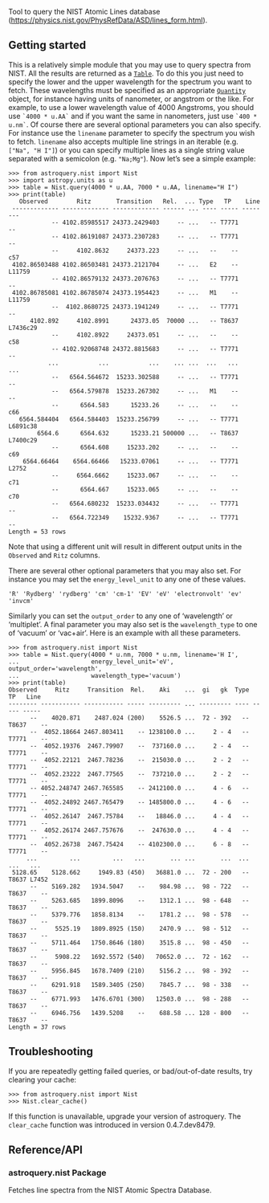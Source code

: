 Tool to query the NIST Atomic Lines database (<https://physics.nist.gov/PhysRefData/ASD/lines_form.html>).

## Getting started

This is a relatively simple module that you may use to query spectra from
NIST. All the results are returned as a [`Table`](https://docs.astropy.org/en/stable/api/astropy.table.Table.html#astropy.table.Table "(in Astropy v7.1)"). To do this you
just need to specify the lower and the upper wavelength for the spectrum you
want to fetch. These wavelengths must be specified as an appropriate
[`Quantity`](https://docs.astropy.org/en/stable/api/astropy.units.Quantity.html#astropy.units.Quantity "(in Astropy v7.1)") object, for instance having units of
nanometer, or angstrom or the like. For example, to use a lower wavelength
value of 4000 Angstroms, you should use `` `4000 * u.AA` `` and if you want the
same in nanometers, just use `` `400 * u.nm` ``. Of course there are several optional
parameters you can also specify. For instance use the `linename` parameter to
specify the spectrum you wish to fetch.
`linename` also accepts multiple line strings in an iterable (e.g. `["Na", "H I"]`)
or you can specify multiple lines as a single string value separated with a
semicolon (e.g. `"Na;Mg"`). Now let’s see a simple example:

```
>>> from astroquery.nist import Nist
>>> import astropy.units as u
>>> table = Nist.query(4000 * u.AA, 7000 * u.AA, linename="H I")
>>> print(table)
   Observed        Ritz       Transition   Rel.  ... Type   TP    Line
 ------------- ------------- ------------- ------ ... ---- ----- --------
            -- 4102.85985517 24373.2429403     -- ...   -- T7771       --
            -- 4102.86191087 24373.2307283     -- ...   -- T7771       --
            --     4102.8632     24373.223     -- ...   --    --      c57
 4102.86503488 4102.86503481 24373.2121704     -- ...   E2    --   L11759
            -- 4102.86579132 24373.2076763     -- ...   -- T7771       --
 4102.86785081 4102.86785074 24373.1954423     -- ...   M1    --   L11759
            --  4102.8680725 24373.1941249     -- ...   -- T7771       --
      4102.892     4102.8991      24373.05  70000 ...   -- T8637 L7436c29
            --     4102.8922     24373.051     -- ...   --    --      c58
            -- 4102.92068748 24372.8815683     -- ...   -- T7771       --
           ...           ...           ...    ... ...  ...   ...      ...
            --   6564.564672  15233.302588     -- ...   -- T7771       --
            --   6564.579878  15233.267302     -- ...   M1    --       --
            --      6564.583      15233.26     -- ...   --    --      c66
   6564.584404   6564.584403  15233.256799     -- ...   -- T7771 L6891c38
        6564.6      6564.632      15233.21 500000 ...   -- T8637 L7400c29
            --      6564.608     15233.202     -- ...   --    --      c69
    6564.66464    6564.66466   15233.07061     -- ...   -- T7771    L2752
            --     6564.6662     15233.067     -- ...   --    --      c71
            --      6564.667     15233.065     -- ...   --    --      c70
            --   6564.680232  15233.034432     -- ...   -- T7771       --
            --   6564.722349    15232.9367     -- ...   -- T7771       --
Length = 53 rows
```

Note that using a different unit will result in different output units in the
`Observed` and `Ritz` columns.

There are several other optional parameters that you may also set. For instance
you may set the `energy_level_unit` to any one of these values.

```
'R' 'Rydberg' 'rydberg' 'cm' 'cm-1' 'EV' 'eV' 'electronvolt' 'ev' 'invcm'
```

Similarly you can set the `output_order` to any one of ‘wavelength’ or
‘multiplet’. A final parameter you may also set is the `wavelength_type` to one of ‘vacuum’
or ‘vac+air’. Here is an example with all these parameters.

```
>>> from astroquery.nist import Nist
>>> table = Nist.query(4000 * u.nm, 7000 * u.nm, linename='H I',
...                    energy_level_unit='eV', output_order='wavelength',
...                    wavelength_type='vacuum')
>>> print(table)
Observed     Ritz     Transition  Rel.    Aki    ...  gi   gk  Type   TP   Line
-------- ----------- ----------- ----- --------- ... --------- ---- ----- -----
      --    4020.871    2487.024 (200)    5526.5 ...  72 - 392   -- T8637    --
      --  4052.18664 2467.803411    -- 1238100.0 ...     2 - 4   -- T7771    --
      --  4052.19376  2467.79907    --  737160.0 ...     2 - 4   -- T7771    --
      --  4052.22121  2467.78236    --  215030.0 ...     2 - 2   -- T7771    --
      --  4052.23222  2467.77565    --  737210.0 ...     2 - 2   -- T7771    --
      -- 4052.248747 2467.765585    -- 2412100.0 ...     4 - 6   -- T7771    --
      --  4052.24892 2467.765479    -- 1485800.0 ...     4 - 6   -- T7771    --
      --  4052.26147  2467.75784    --   18846.0 ...     4 - 4   -- T7771    --
      --  4052.26174 2467.757676    --  247630.0 ...     4 - 4   -- T7771    --
      --  4052.26738  2467.75424    -- 4102300.0 ...     6 - 8   -- T7771    --
     ...         ...         ...   ...       ... ...       ...  ...   ...   ...
 5128.65    5128.662     1949.83 (450)   36881.0 ...  72 - 200   -- T8637 L7452
      --    5169.282   1934.5047    --    984.98 ...  98 - 722   -- T8637    --
      --    5263.685   1899.8096    --    1312.1 ...  98 - 648   -- T8637    --
      --    5379.776   1858.8134    --    1781.2 ...  98 - 578   -- T8637    --
      --     5525.19   1809.8925 (150)    2470.9 ...  98 - 512   -- T8637    --
      --    5711.464   1750.8646 (180)    3515.8 ...  98 - 450   -- T8637    --
      --     5908.22   1692.5572 (540)   70652.0 ...  72 - 162   -- T8637    --
      --    5956.845   1678.7409 (210)    5156.2 ...  98 - 392   -- T8637    --
      --    6291.918   1589.3405 (250)    7845.7 ...  98 - 338   -- T8637    --
      --    6771.993   1476.6701 (300)   12503.0 ...  98 - 288   -- T8637    --
      --    6946.756   1439.5208    --    688.58 ... 128 - 800   -- T8637    --
Length = 37 rows
```

## Troubleshooting

If you are repeatedly getting failed queries, or bad/out-of-date results, try clearing your cache:

```
>>> from astroquery.nist import Nist
>>> Nist.clear_cache()
```

If this function is unavailable, upgrade your version of astroquery.
The `clear_cache` function was introduced in version 0.4.7.dev8479.

## Reference/API

### astroquery.nist Package

Fetches line spectra from the NIST Atomic Spectra Database.